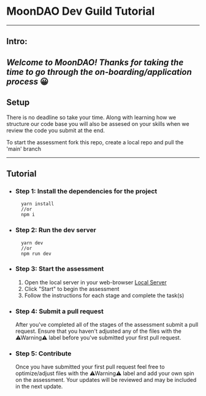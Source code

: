 # MoonDAO Dev Guild Tutorial
---
## Intro:
*Welcome to MoonDAO! Thanks for taking the time to go through the on-boarding/application process* 😀
---
## Setup
There is no deadline so take your time.  Along with learning how we structure our code base you will also be assesed on your skills when we review the code you submit at the end.

To start the assessment fork this repo, create a local repo and pull the 'main' branch

---
## Tutorial

- ### Step 1: Install the dependencies for the project

        yarn install
        //or
        npm i

- ### Step 2: Run the dev server

        yarn dev
        //or
        npm run dev

- ### Step 3: Start the assessment
  1. Open the local server in your web-browser [Local Server](http://localhost:3000)
  2. Click "Start" to begin the assessment
  3. Follow the instructions for each stage and complete the task(s)

- ### Step 4: Submit a pull request
  After you've completed all of the stages of the assessment submit a pull request. Ensure that you haven't adjusted any of the files with the ⚠Warning⚠ label before you've submitted your first pull request. 

- ### Step 5: Contribute
  Once you have submitted your first pull request feel free to optimize/adjust files with the ⚠Warning⚠ label and add your own spin on the assessment. Your updates will be reviewed and may be included in the next update.
